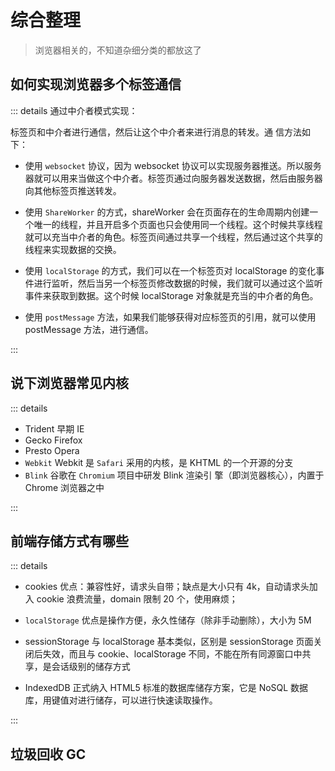 # 综合整理

> 浏览器相关的，不知道杂细分类的都放这了

## 如何实现浏览器多个标签通信

::: details 通过中介者模式实现：

标签页和中介者进行通信，然后让这个中介者来进行消息的转发。通
信方法如下：

- 使用 `websocket` 协议，因为 websocket 协议可以实现服务器推送。所以服务器就可以用来当做这个中介者。标签页通过向服务器发送数据，然后由服务器向其他标签页推送转发。

- 使用 `ShareWorker` 的方式，shareWorker 会在页面存在的生命周期内创建一个唯一的线程，并且开启多个页面也只会使用同一个线程。这个时候共享线程就可以充当中介者的角色。标签页间通过共享一个线程，然后通过这个共享的线程来实现数据的交换。

- 使用 `localStorage` 的方式，我们可以在一个标签页对 localStorage 的变化事件进行监听，然后当另一个标签页修改数据的时候，我们就可以通过这个监听事件来获取到数据。这个时候 localStorage 对象就是充当的中介者的角色。

- 使用 `postMessage` 方法，如果我们能够获得对应标签页的引用，就可以使用 postMessage 方法，进行通信。

:::

## 说下浏览器常见内核

::: details

- Trident 早期 IE
- Gecko Firefox
- Presto Opera
- `Webkit` Webkit 是 `Safari` 采用的内核，是 KHTML 的一个开源的分支
- `Blink` 谷歌在 `Chromium` 项目中研发 Blink 渲染引
  擎（即浏览器核心），内置于 Chrome 浏览器之中

:::

## 前端存储方式有哪些

::: details

- cookies 优点：兼容性好，请求头⾃带；缺点是⼤⼩只有 4k，⾃动请求头加⼊ cookie 浪费流量，domain 限制 20 个，使用麻烦；

- `localStorage` 优点是操作⽅便，永久性储存（除非⼿动删除），大小为 5M

- sessionStorage 与 localStorage 基本类似，区别是 sessionStorage 页面关闭后失效，而且与 cookie、localStorage 不同，不能在所有同源窗⼝中共享，是会话级别的储存⽅式

- IndexedDB 正式纳⼊ HTML5 标准的数据库储存方案，它是 NoSQL 数据库，⽤键值对进行储存，可以进行快速读取操作。

:::

## 垃圾回收 GC
